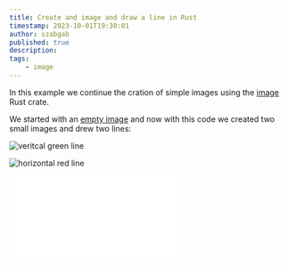 ```yaml
---
title: Create and image and draw a line in Rust
timestamp: 2023-10-01T19:30:01
author: szabgab
published: true
description:
tags:
    - image
---
```


In this example we continue the cration of simple images using the [image](https://crates.io/crates/image) Rust crate.

We started with an [empty image](/create-empty-image) and now with this code we created two small images and drew two lines:

![veritcal green line](examples/create-image-draw-line/green_vertical_line.png)

![horizontal red line](examples/create-image-draw-line/red_horizontal_line.png)

![](examples/create-image-draw-line/src/main.rs)


